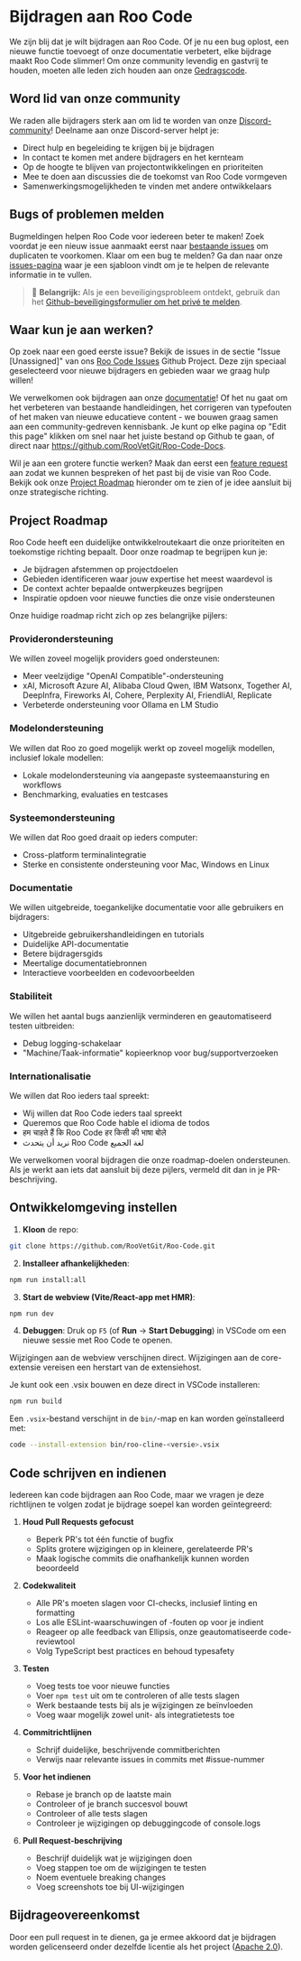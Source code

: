 # Bijdragen aan Roo Code

We zijn blij dat je wilt bijdragen aan Roo Code. Of je nu een bug oplost, een nieuwe functie toevoegt of onze documentatie verbetert, elke bijdrage maakt Roo Code slimmer! Om onze community levendig en gastvrij te houden, moeten alle leden zich houden aan onze [Gedragscode](CODE_OF_CONDUCT.md).

## Word lid van onze community

We raden alle bijdragers sterk aan om lid te worden van onze [Discord-community](https://discord.gg/roocode)! Deelname aan onze Discord-server helpt je:

- Direct hulp en begeleiding te krijgen bij je bijdragen
- In contact te komen met andere bijdragers en het kernteam
- Op de hoogte te blijven van projectontwikkelingen en prioriteiten
- Mee te doen aan discussies die de toekomst van Roo Code vormgeven
- Samenwerkingsmogelijkheden te vinden met andere ontwikkelaars

## Bugs of problemen melden

Bugmeldingen helpen Roo Code voor iedereen beter te maken! Zoek voordat je een nieuw issue aanmaakt eerst naar [bestaande issues](https://github.com/RooVetGit/Roo-Code/issues) om duplicaten te voorkomen. Klaar om een bug te melden? Ga dan naar onze [issues-pagina](https://github.com/RooVetGit/Roo-Code/issues/new/choose) waar je een sjabloon vindt om je te helpen de relevante informatie in te vullen.

<blockquote class='warning-note'>
     🔐 <b>Belangrijk:</b> Als je een beveiligingsprobleem ontdekt, gebruik dan het <a href="https://github.com/RooVetGit/Roo-Code/security/advisories/new">Github-beveiligingsformulier om het privé te melden</a>.
</blockquote>

## Waar kun je aan werken?

Op zoek naar een goed eerste issue? Bekijk de issues in de sectie "Issue [Unassigned]" van ons [Roo Code Issues](https://github.com/orgs/RooVetGit/projects/1) Github Project. Deze zijn speciaal geselecteerd voor nieuwe bijdragers en gebieden waar we graag hulp willen!

We verwelkomen ook bijdragen aan onze [documentatie](https://docs.roocode.com/)! Of het nu gaat om het verbeteren van bestaande handleidingen, het corrigeren van typefouten of het maken van nieuwe educatieve content - we bouwen graag samen aan een community-gedreven kennisbank. Je kunt op elke pagina op "Edit this page" klikken om snel naar het juiste bestand op Github te gaan, of direct naar https://github.com/RooVetGit/Roo-Code-Docs.

Wil je aan een grotere functie werken? Maak dan eerst een [feature request](https://github.com/RooVetGit/Roo-Code/discussions/categories/feature-requests?discussions_q=is%3Aopen+category%3A%22Feature+Requests%22+sort%3Atop) aan zodat we kunnen bespreken of het past bij de visie van Roo Code. Bekijk ook onze [Project Roadmap](#project-roadmap) hieronder om te zien of je idee aansluit bij onze strategische richting.

## Project Roadmap

Roo Code heeft een duidelijke ontwikkelroutekaart die onze prioriteiten en toekomstige richting bepaalt. Door onze roadmap te begrijpen kun je:

- Je bijdragen afstemmen op projectdoelen
- Gebieden identificeren waar jouw expertise het meest waardevol is
- De context achter bepaalde ontwerpkeuzes begrijpen
- Inspiratie opdoen voor nieuwe functies die onze visie ondersteunen

Onze huidige roadmap richt zich op zes belangrijke pijlers:

### Providerondersteuning

We willen zoveel mogelijk providers goed ondersteunen:

- Meer veelzijdige "OpenAI Compatible"-ondersteuning
- xAI, Microsoft Azure AI, Alibaba Cloud Qwen, IBM Watsonx, Together AI, DeepInfra, Fireworks AI, Cohere, Perplexity AI, FriendliAI, Replicate
- Verbeterde ondersteuning voor Ollama en LM Studio

### Modelondersteuning

We willen dat Roo zo goed mogelijk werkt op zoveel mogelijk modellen, inclusief lokale modellen:

- Lokale modelondersteuning via aangepaste systeemaansturing en workflows
- Benchmarking, evaluaties en testcases

### Systeemondersteuning

We willen dat Roo goed draait op ieders computer:

- Cross-platform terminalintegratie
- Sterke en consistente ondersteuning voor Mac, Windows en Linux

### Documentatie

We willen uitgebreide, toegankelijke documentatie voor alle gebruikers en bijdragers:

- Uitgebreide gebruikershandleidingen en tutorials
- Duidelijke API-documentatie
- Betere bijdragersgids
- Meertalige documentatiebronnen
- Interactieve voorbeelden en codevoorbeelden

### Stabiliteit

We willen het aantal bugs aanzienlijk verminderen en geautomatiseerd testen uitbreiden:

- Debug logging-schakelaar
- "Machine/Taak-informatie" kopieerknop voor bug/supportverzoeken

### Internationalisatie

We willen dat Roo ieders taal spreekt:

- Wij willen dat Roo Code ieders taal spreekt
- Queremos que Roo Code hable el idioma de todos
- हम चाहते हैं कि Roo Code हर किसी की भाषा बोले
- نريد أن يتحدث Roo Code لغة الجميع

We verwelkomen vooral bijdragen die onze roadmap-doelen ondersteunen. Als je werkt aan iets dat aansluit bij deze pijlers, vermeld dit dan in je PR-beschrijving.

## Ontwikkelomgeving instellen

1. **Kloon** de repo:

```sh
git clone https://github.com/RooVetGit/Roo-Code.git
```

2. **Installeer afhankelijkheden**:

```sh
npm run install:all
```

3. **Start de webview (Vite/React-app met HMR)**:

```sh
npm run dev
```

4. **Debuggen**:
   Druk op `F5` (of **Run** → **Start Debugging**) in VSCode om een nieuwe sessie met Roo Code te openen.

Wijzigingen aan de webview verschijnen direct. Wijzigingen aan de core-extensie vereisen een herstart van de extensiehost.

Je kunt ook een .vsix bouwen en deze direct in VSCode installeren:

```sh
npm run build
```

Een `.vsix`-bestand verschijnt in de `bin/`-map en kan worden geïnstalleerd met:

```sh
code --install-extension bin/roo-cline-<versie>.vsix
```

## Code schrijven en indienen

Iedereen kan code bijdragen aan Roo Code, maar we vragen je deze richtlijnen te volgen zodat je bijdrage soepel kan worden geïntegreerd:

1. **Houd Pull Requests gefocust**
    - Beperk PR's tot één functie of bugfix
    - Splits grotere wijzigingen op in kleinere, gerelateerde PR's
    - Maak logische commits die onafhankelijk kunnen worden beoordeeld

2. **Codekwaliteit**
    - Alle PR's moeten slagen voor CI-checks, inclusief linting en formatting
    - Los alle ESLint-waarschuwingen of -fouten op voor je indient
    - Reageer op alle feedback van Ellipsis, onze geautomatiseerde code-reviewtool
    - Volg TypeScript best practices en behoud typesafety

3. **Testen**
    - Voeg tests toe voor nieuwe functies
    - Voer `npm test` uit om te controleren of alle tests slagen
    - Werk bestaande tests bij als je wijzigingen ze beïnvloeden
    - Voeg waar mogelijk zowel unit- als integratietests toe

4. **Commitrichtlijnen**
    - Schrijf duidelijke, beschrijvende commitberichten
    - Verwijs naar relevante issues in commits met #issue-nummer

5. **Voor het indienen**
    - Rebase je branch op de laatste main
    - Controleer of je branch succesvol bouwt
    - Controleer of alle tests slagen
    - Controleer je wijzigingen op debuggingcode of console.logs

6. **Pull Request-beschrijving**
    - Beschrijf duidelijk wat je wijzigingen doen
    - Voeg stappen toe om de wijzigingen te testen
    - Noem eventuele breaking changes
    - Voeg screenshots toe bij UI-wijzigingen

## Bijdrageovereenkomst

Door een pull request in te dienen, ga je ermee akkoord dat je bijdragen worden gelicenseerd onder dezelfde licentie als het project ([Apache 2.0](../../LICENSE)).
